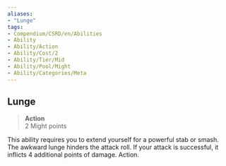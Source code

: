 ```yaml
---
aliases:
- "Lunge"
tags:
- Compendium/CSRD/en/Abilities
- Ability
- Ability/Action
- Ability/Cost/2
- Ability/Tier/Mid
- Ability/Pool/Might
- Ability/Categories/Meta
---
```


  
## Lunge  
>**Action**  
>2 Might points
  
This ability requires you to extend yourself for a powerful stab or smash. The awkward lunge hinders the attack roll. If your attack is successful, it inflicts 4 additional points of damage. Action.